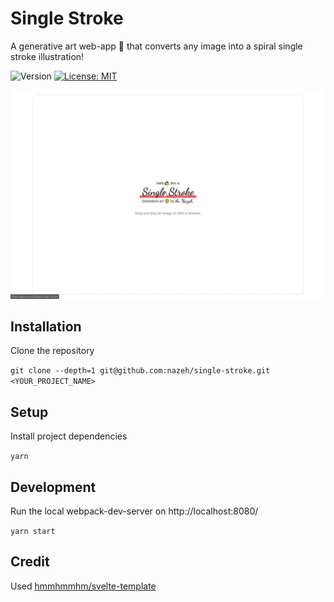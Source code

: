 # Single Stroke

A generative art web-app 🎨 that converts any image into a spiral single stroke illustration!

<p>
  <img alt="Version" src="https://img.shields.io/badge/version-1.0.0-blue.svg?cacheSeconds=2592000" />
  <a href="https://github.com/nazeh/single-stroke/blob/master/LICENSE" target="_blank">
    <img alt="License: MIT" src="https://img.shields.io/github/license/nazeh/single-stroke" />
  </a>
</p>

<img alt="Preview of single stroke app" src="docs/preview.gif" />

## Installation

Clone the repository

`git clone --depth=1 git@github.com:nazeh/single-stroke.git <YOUR_PROJECT_NAME>`

## Setup

Install project dependencies

`yarn`

## Development

Run the local webpack-dev-server on http://localhost:8080/

`yarn start`

## Credit

Used [hmmhmmhm/svelte-template](https://github.com/hmmhmmhm/svelte-template/blob/master/package.json)
